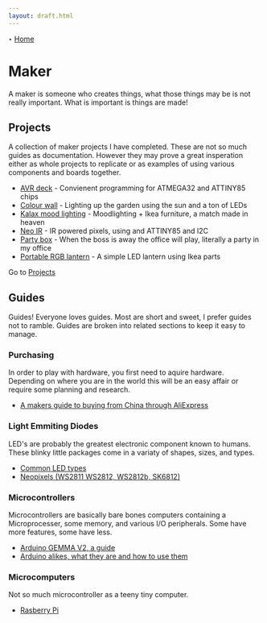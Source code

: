 ```yaml
---
layout: draft.html
---
```


‣ [Home][]
# Maker
A maker is someone who creates things, what those things may be is not really important. What is important is things are made!

## Projects
A collection of maker projects I have completed. These are not so much guides as documentation. However they may prove a great insperation either as whole projects to replicate or as examples of using various components and boards together.

- [AVR deck][] - Convienent programming for ATMEGA32 and ATTINY85 chips
- [Colour wall][] - Lighting up the garden using the sun and a ton of LEDs
- [Kalax mood lighting][] - Moodlighting + Ikea furniture, a match made in heaven
- [Neo IR][] - IR powered pixels, using and ATTINY85 and I2C
- [Party box][] - When the boss is away the office will play, literally a party in my office
- [Portable RGB lantern][] - A simple LED lantern using Ikea parts

Go to [Projects][]

## Guides
Guides! Everyone loves guides. Most are short and sweet, I prefer guides not to ramble. Guides are broken into related sections to keep it easy to manage.

### Purchasing
In order to play with hardware, you first need to aquire hardware. Depending on where you are in the world this will be an easy affair or require some planning and research.

- [A makers guide to buying from China through AliExpress](./aquisition/buying-from-china-via-aliexpress.html)

### Light Emmiting Diodes
LED's are probably the greatest electronic component known to humans. These blinky little packages come in a variaty of shapes, sizes, and types.

- [Common LED types]()
- [Neopixels (WS2811 WS2812, WS2812b, SK6812)]()

### Microcontrollers
Microcontrollers are basically bare bones computers containing a Microprocesser, some memory, and various I/O peripherals. Some have more features, some have less.

- [Arduino GEMMA V2, a guide]()
- [Arduino alikes, what they are and how to use them]()

### Microcomputers
Not so much microcontroller as a teeny tiny computer.

- [Rasberry Pi]()

[home]: /
[projects]: ./projects
[avr deck]: ./projects/avr-deck
[colour wall]: ./projects/colour-wall
[kalax mood lighting]: ./projects/kallax-mood-lighting
[neo ir]: ./projects/neo-ir
[party box]: ./projects/party-box
[portable RGB lantern]: ./projects/portable-rgb-lantern



